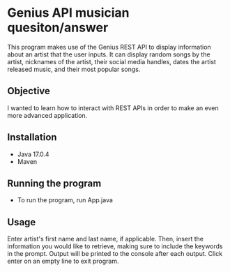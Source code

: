 # Genius API musician quesiton/answer
This program makes use of the Genius REST API to display information about an artist that the user inputs. It can display random songs by the artist, nicknames of the artist, their social media handles, dates the artist released music, and their most popular songs.

## Objective
I wanted to learn how to interact with REST APIs in order to make an even more advanced application.

## Installation
* Java 17.0.4
* Maven

## Running the program
* To run the program, run App.java

## Usage
Enter artist's first name and last name, if applicable. Then, insert the information you would like to retrieve, making sure to include the keywords in the prompt. Output will be printed to the console after each output. Click enter on an empty line to exit program.